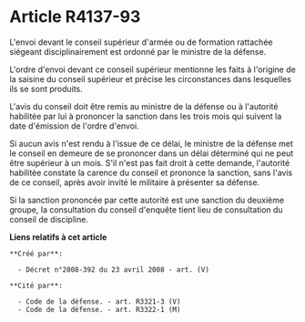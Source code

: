 # Article R4137-93

L'envoi devant le conseil supérieur d'armée ou de formation rattachée siégeant disciplinairement est ordonné par le ministre
de la défense.

L'ordre d'envoi devant ce conseil supérieur mentionne les faits à l'origine de la saisine du conseil supérieur et précise les
circonstances dans lesquelles ils se sont produits.

L'avis du conseil doit être remis au ministre de la défense ou à l'autorité habilitée par lui à prononcer la sanction dans
les trois mois qui suivent la date d'émission de l'ordre d'envoi.

Si aucun avis n'est rendu à l'issue de ce délai, le ministre de la défense met le conseil en demeure de se prononcer dans un
délai déterminé qui ne peut être supérieur à un mois. S'il n'est pas fait droit à cette demande, l'autorité habilitée
constate la carence du conseil et prononce la sanction, sans l'avis de ce conseil, après avoir invité le militaire à
présenter sa défense.

Si la sanction prononcée par cette autorité est une sanction du deuxième groupe, la consultation du conseil d'enquête tient
lieu de consultation du conseil de discipline.

**Liens relatifs à cet article**

	**Créé par**:

	  - Décret n°2008-392 du 23 avril 2008 - art. (V)

	**Cité par**:

	  - Code de la défense. - art. R3321-3 (V)
	  - Code de la défense. - art. R3322-1 (M)
